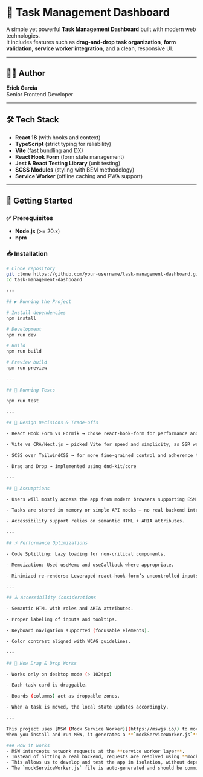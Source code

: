 # 📌 Task Management Dashboard

A simple yet powerful **Task Management Dashboard** built with modern web technologies.  
It includes features such as **drag-and-drop task organization**, **form validation**, **service worker integration**, and a clean, responsive UI.

---

## 👨‍💻 Author

**Erick García**  
Senior Frontend Developer

---

## 🛠️ Tech Stack

- **React 18** (with hooks and context)
- **TypeScript** (strict typing for reliability)
- **Vite** (fast bundling and DX)
- **React Hook Form** (form state management)
- **Jest & React Testing Library** (unit testing)
- **SCSS Modules** (styling with BEM methodology)
- **Service Worker** (offline caching and PWA support)

---

## 🚀 Getting Started

### ✅ Prerequisites

- **Node.js** (>= 20.x)
- **npm**

### 📥 Installation

```bash
# Clone repository
git clone https://github.com/your-username/task-management-dashboard.git
cd task-management-dashboard

---

## ▶️ Running the Project

# Install dependencies
npm install

# Development
npm run dev

# Build
npm run build

# Preview build
npm run preview

---

## 🧪 Running Tests

npm run test

---

## 🎨 Design Decisions & Trade-offs

- React Hook Form vs Formik → chose react-hook-form for performance and smaller bundle size.

- Vite vs CRA/Next.js → picked Vite for speed and simplicity, as SSR was not a requirement.

- SCSS over TailwindCSS → for more fine-grained control and adherence to BEM methodology.

- Drag and Drop → implemented using dnd-kit/core

---

## 📝 Assumptions

- Users will mostly access the app from modern browsers supporting ESM.

- Tasks are stored in memory or simple API mocks — no real backend integration in this version.

- Accessibility support relies on semantic HTML + ARIA attributes.

---

## ⚡ Performance Optimizations

- Code Splitting: Lazy loading for non-critical components.

- Memoization: Used useMemo and useCallback where appropriate.

- Minimized re-renders: Leveraged react-hook-form’s uncontrolled inputs.

---

## ♿ Accessibility Considerations

- Semantic HTML with roles and ARIA attributes.

- Proper labeling of inputs and tooltips.

- Keyboard navigation supported (focusable elements).

- Color contrast aligned with WCAG guidelines.

---

## 🔄 How Drag & Drop Works

- Works only on desktop mode (> 1024px)

- Each task card is draggable.

- Boards (columns) act as droppable zones.

- When a task is moved, the local state updates accordingly.

---

This project uses [MSW (Mock Service Worker)](https://mswjs.io/) to mock API calls during development and testing.
When you install and run MSW, it generates a **`mockServiceWorker.js`** file in your `public/` folder.

### How it works
- MSW intercepts network requests at the **service worker layer**.
- Instead of hitting a real backend, requests are resolved using **mock handlers** defined in the project (inside `/src/mocks`).
- This allows us to develop and test the app in isolation, without depending on a live API.
- The `mockServiceWorker.js` file is auto-generated and should be committed to the repo, as it’s required for MSW to work correctly in local dev and tests.
```

